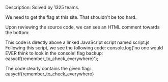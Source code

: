 Description:
Solved by 1325 teams.

We need to get the flag at this site. That shouldn't be too hard.

Upon reviewing the source code, we can see an HTML comment towards the bottom:
<!-- you thought the flag would be in the comments didn't you? nice try we're better than that -->
This code is directly above a linked JavaScript script named script.js
Following this script, we see the following code:
console.log('no one would EVER think to look in the console! flag backup: easyctf{remember_to_check_everywhere}');

The code clearly contains the given flag: easyctf{remember_to_check_everywhere}
